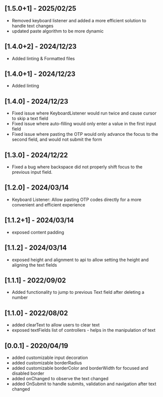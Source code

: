 ## [1.5.0+1] - 2025/02/25

* Removed keyboard listener and added a more efficient solution to handle text changes
* updated paste algorithm to be more dynamic

## [1.4.0+2] - 2024/12/23

* Added linting & Formatted files

## [1.4.0+1] - 2024/12/23

* Added linting

## [1.4.0] - 2024/12/23

* Fixed issue where KeyboardListener would run twice and cause cursor to skip a text field
* Fixed issue where auto-filling would only enter a value in the first input field
* Fixed issue where pasting the OTP would only advance the focus to the second field, and would not submit the form


## [1.3.0] - 2024/12/22

* Fixed a bug where backspace did not properly shift focus to the previous input field.


## [1.2.0] - 2024/03/14

* Keyboard Listener: Allow pasting OTP codes directly for a more convenient and efficient experience

## [1.1.2+1] - 2024/03/14

* exposed content padding 

## [1.1.2] - 2024/03/14

* exposed height and alignment to api to allow setting the height and aligning the text fields

## [1.1.1] - 2022/09/02

* Added functionality to jump to previous Text field after deleting a number

## [1.1.0] - 2022/08/02

* added clearText to allow users to clear text
* exposed textFields list of controllers - helps in the manipulation of text

## [0.0.1] - 2020/04/19 

* added customizable input decoration
* added customizable borderRadius
* added customizable borderColor and borderWidth for focused and disabled border
* added onChanged to observe the text changed
* added OnSubmit to handle submits, validation and navigation after text changed

